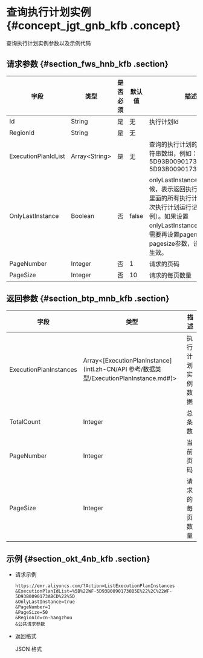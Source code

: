 # 查询执行计划实例 {#concept_jgt_gnb_kfb .concept}

查询执行计划实例参数以及示例代码

## 请求参数 {#section_fws_hnb_kfb .section}

|字段|类型|是否必须|默认值|描述|
|--|--|----|---|--|
|Id|String|是|无|执行计划Id|
|RegionId|String|是|无| |
|ExecutionPlanIdList|Array<String\>|是|无|查询的执行计划的Id列表，字符串数组，例如：\[“WF-5D93B00901730B5E”,”WF-5D93B0090173ABCD”\]|
|OnlyLastInstance|Boolean|否|false|onlyLastInstance为ture的时候，表示返回执行计划id列表里面的所有执行计划的最近一次执行计划运行记录（即实例）。如果设置onlyLastInstance为true，不需要再设置pagename和pagesize参数，设置了也不会生效。|
|PageNumber|Integer|否|1|请求的页码|
|PageSize|Integer|否|10|请求的每页数量|

## 返回参数 {#section_btp_mnb_kfb .section}

|字段|类型|描述|
|--|--|--|
|ExecutionPlanInstances|Array<[ExecutionPlanInstance](intl.zh-CN/API 参考/数据类型/ExecutionPlanInstance.md#)\>|执行计划实例数据|
|TotalCount|Integer|总条数|
|PageNumber|Integer|当前页码|
|PageSize|Integer|请求的每页数量|

## 示例 {#section_okt_4nb_kfb .section}

-   请求示例

    ```
    https://emr.aliyuncs.com/?Action=ListExecutionPlanInstances
    &ExecutionPlanIdList=%5B%22WF-5D93B00901730B5E%22%2C%22WF-5D93B0090173ABCD%22%5D
    &OnlyLastInstance=true
    &PageNumber=1
    &PageSize=50
    &RegionId=cn-hangzhou
    &公共请求参数
    ```

-   返回格式

    JSON 格式

    ```

    ```


